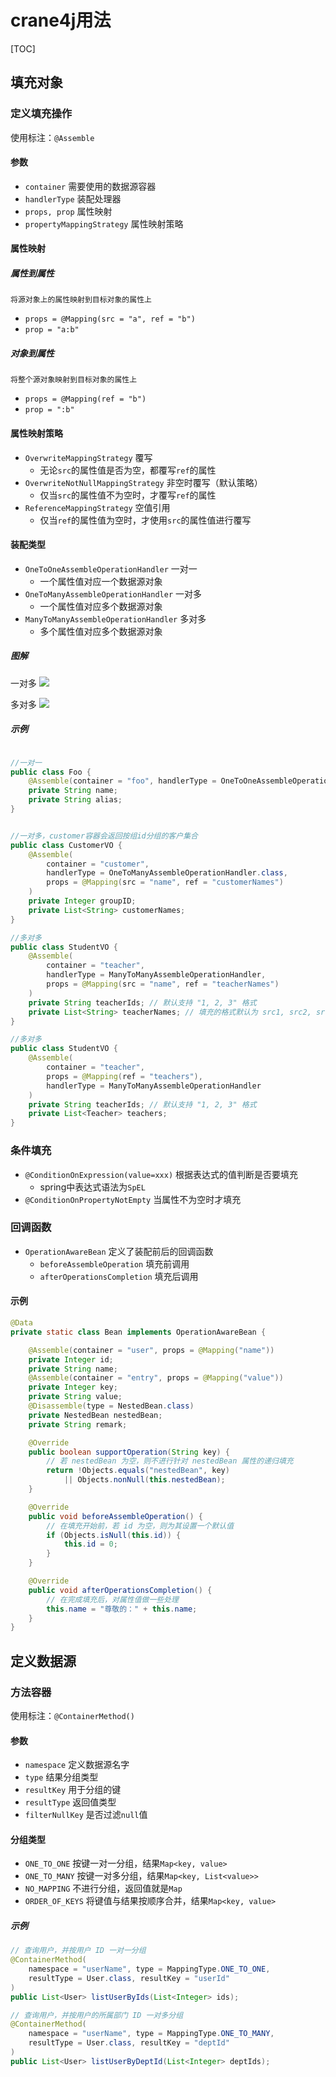 


# crane4j用法


[TOC]



## 填充对象


### 定义填充操作
使用标注：`@Assemble`

#### 参数
* `container` 需要使用的数据源容器
* `handlerType` 装配处理器
* `props, prop` 属性映射
* `propertyMappingStrategy` 属性映射策略


#### 属性映射

##### 属性到属性
`将源对象上的属性映射到目标对象的属性上`
* `props = @Mapping(src = "a", ref = "b")` 
* `prop = "a:b"` 

##### 对象到属性
`将整个源对象映射到目标对象的属性上`
* `props = @Mapping(ref = "b")`
* `prop = ":b"`


#### 属性映射策略
* `OverwriteMappingStrategy` 覆写
    * 无论`src`的属性值是否为空，都覆写`ref`的属性
* `OverwriteNotNullMappingStrategy` 非空时覆写（默认策略）
    * 仅当`src`的属性值不为空时，才覆写`ref`的属性
* `ReferenceMappingStrategy` 空值引用
    * 仅当`ref`的属性值为空时，才使用`src`的属性值进行覆写

    

#### 装配类型
* `OneToOneAssembleOperationHandler` 一对一
    * 一个属性值对应一个数据源对象
* `OneToManyAssembleOperationHandler` 一对多
    * 一个属性值对应多个数据源对象
* `ManyToManyAssembleOperationHandler` 多对多
    * 多个属性值对应多个数据源对象


##### 图解

一对多
![](http://picbed.cc12703.com/20240905232110.png)

多对多
![](http://picbed.cc12703.com/20240905233136.png)


##### 示例
```java

//一对一
public class Foo {
    @Assemble(container = "foo", handlerType = OneToOneAssembleOperationHandler.class)
    private String name;
    private String alias;
}


//一对多，customer容器会返回按组id分组的客户集合
public class CustomerVO {
    @Assemble(
        container = "customer",
        handlerType = OneToManyAssembleOperationHandler.class,
        props = @Mapping(src = "name", ref = "customerNames")
    )
    private Integer groupID;
    private List<String> customerNames;
}

//多对多
public class StudentVO {
    @Assemble(
        container = "teacher", 
        handlerType = ManyToManyAssembleOperationHandler,
        props = @Mapping(src = "name", ref = "teacherNames")
    )
    private String teacherIds; // 默认支持 "1, 2, 3" 格式
    private List<String> teacherNames; // 填充的格式默认为 src1, src2, src3
}

//多对多
public class StudentVO {
    @Assemble(
        container = "teacher", 
        props = @Mapping(ref = "teachers"),
        handlerType = ManyToManyAssembleOperationHandler
    )
    private String teacherIds; // 默认支持 "1, 2, 3" 格式
    private List<Teacher> teachers;
}

```


### 条件填充

* `@ConditionOnExpression(value=xxx)` 根据表达式的值判断是否要填充
    * spring中表达式语法为`SpEL`
* `@ConditionOnPropertyNotEmpty` 当属性不为空时才填充


### 回调函数

* `OperationAwareBean` 定义了装配前后的回调函数
    * `beforeAssembleOperation` 填充前调用
    * `afterOperationsCompletion` 填充后调用


#### 示例
```java
@Data
private static class Bean implements OperationAwareBean {

    @Assemble(container = "user", props = @Mapping("name"))
    private Integer id;
    private String name;
    @Assemble(container = "entry", props = @Mapping("value"))
    private Integer key;
    private String value;
    @Disassemble(type = NestedBean.class)
    private NestedBean nestedBean;
    private String remark;

    @Override
    public boolean supportOperation(String key) {
        // 若 nestedBean 为空，则不进行针对 nestedBean 属性的递归填充
        return !Objects.equals("nestedBean", key) 
            || Objects.nonNull(this.nestedBean);
    }

    @Override
    public void beforeAssembleOperation() {
        // 在填充开始前，若 id 为空，则为其设置一个默认值
        if (Objects.isNull(this.id)) {
            this.id = 0; 
        }
    }

    @Override
    public void afterOperationsCompletion() {
        // 在完成填充后，对属性值做一些处理
        this.name = "尊敬的：" + this.name;
    }
}

```



## 定义数据源

### 方法容器
使用标注：`@ContainerMethod()`

#### 参数
* `namespace` 定义数据源名字
* `type`  结果分组类型
* `resultKey` 用于分组的键
* `resultType` 返回值类型
* `filterNullKey` 是否过滤`null`值


#### 分组类型
* `ONE_TO_ONE` 按键一对一分组，结果`Map<key, value>`
* `ONE_TO_MANY` 按键一对多分组，结果`Map<key, List<value>>`
* `NO_MAPPING` 不进行分组，返回值就是`Map`
* `ORDER_OF_KEYS` 将键值与结果按顺序合并，结果`Map<key, value>`





##### 示例
```java
// 查询用户，并按用户 ID 一对一分组
@ContainerMethod(
    namespace = "userName", type = MappingType.ONE_TO_ONE,
    resultType = User.class, resultKey = "userId"
)
public List<User> listUserByIds(List<Integer> ids); 

// 查询用户，并按用户的所属部门 ID 一对多分组
@ContainerMethod(
    namespace = "userName", type = MappingType.ONE_TO_MANY,
    resultType = User.class, resultKey = "deptId"
)
public List<User> listUserByDeptId(List<Integer> deptIds);
```